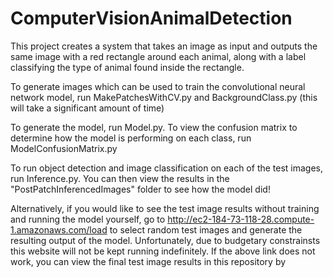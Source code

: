 # ComputerVisionAnimalDetection

This project creates a system that takes an image as input and outputs the same image with a red rectangle around each animal, along with a label classifying the type of animal found inside the rectangle. 

To generate images which can be used to train the convolutional neural network model, run MakePatchesWithCV.py and BackgroundClass.py (this will take a significant amount of time)

To generate the model, run Model.py. To view the confusion matrix to determine how the model is performing on each class, run ModelConfusionMatrix.py

To run object detection and image classification on each of the test images, run Inference.py. You can then view the results in the "PostPatchInferencedImages" folder to see how the model did!

Alternatively, if you would like to see the test image results without training and running the model yourself, go to http://ec2-184-73-118-28.compute-1.amazonaws.com/load to select random test images and generate the resulting output of the model. Unfortunately, due to budgetary constrainsts this website will not be kept running indefinitely. If the above link does not work, you can view the final test image results in this repository by   

